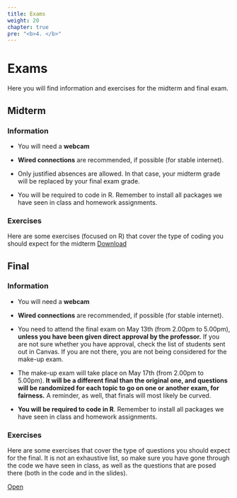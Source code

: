 ```yaml
---
title: Exams
weight: 20
chapter: true
pre: "<b>4. </b>"
---
```


# Exams

Here you will find information and exercises for the midterm and final exam.


## Midterm

### Information

- You will need a **webcam**

- **Wired connections** are recommended, if possible (for stable internet).

- Only justified absences are allowed. In that case, your midterm grade will be replaced by your final exam grade.

- You will be required to code in R. Remember to install all packages we have seen in class and homework assignments.


### Exercises

Here are some exercises (focused on R) that cover the type of coding you should expect for the midterm <a onclick="ga('send', 'event', 'External-Link','click','code_midterm','0','Link');" href="https://raw.githubusercontent.com/maibennett/sta235/main/exampleSite/content/Exams/code/sp2021_sta235_midterm_exercises.R" target="_blank" class="btn btn-default">Download<i class="fas fa-code"></i></a>



## Final

### Information

- You will need a **webcam**

- **Wired connections** are recommended, if possible (for stable internet).

- You need to attend the final exam on May 13th (from 2.00pm to 5.00pm), **unless you have been given direct approval by the professor.** If you are not sure whether you have approval, check the list of students sent out in Canvas. If you are not there, you are not being considered for the make-up exam.

- The make-up exam will take place on May 17th (from 2.00pm to 5.00pm). **It will be a different final than the original one, and questions will be randomized for each topic to go on one or another exam, for fairness.** A reminder, as well, that finals will most likely be curved.

- **You will be required to code in R**. Remember to install all packages we have seen in class and homework assignments.


### Exercises

Here are some exercises that cover the type of questions you should expect for the final. It is not an exhaustive list, so make sure you have gone through the code we have seen in class, as well as the questions that are posed there (both in the code and in the slides). 

<a onclick="ga('send', 'event', 'External-Link','click','code_final','0','Link');" href="https://sta235.netlify.app/Exams/code/sp2021_sta235_final_exercises.html" target="_blank" class="btn btn-default"> Open <i class="fas fa-external-link-alt" ></i></a>
